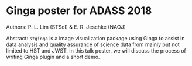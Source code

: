 # Ginga poster for ADASS 2018

Authors: P. L. Lim (STScI) & E. R. Jeschke (NAOJ)

Abstract: `stginga` is a image visualization package using Ginga to assist in data analysis and quality assurance of science data from mainly but not limited to HST and JWST. In this ~~talk~~ poster, we will discuss the process of writing Ginga plugin and a short demo.

